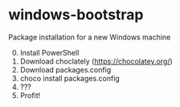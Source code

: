 # windows-bootstrap
Package installation for a new Windows machine

0. Install PowerShell
1. Download choclately (https://chocolatey.org/)
2. Download packages.config
3. choco install packages.config
4. ???
5. Profit!
